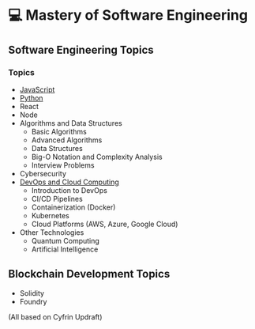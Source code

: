 # 💻 Mastery of Software Engineering

## Software Engineering Topics

### Topics

- [JavaScript](./programming_languages/javascript/JavaScript.md)
- [Python](./programming_languages/python/Python.md)
- React
- Node
- Algorithms and Data Structures
  - Basic Algorithms
  - Advanced Algorithms
  - Data Structures
  - Big-O Notation and Complexity Analysis
  - Interview Problems
- Cybersecurity
- [DevOps and Cloud Computing](./devops/Devops.md)
  - Introduction to DevOps
  - CI/CD Pipelines
  - Containerization (Docker)
  - Kubernetes
  - Cloud Platforms (AWS, Azure, Google Cloud)
- Other Technologies
  - Quantum Computing
  - Artificial Intelligence

## Blockchain Development Topics

- Solidity
- Foundry

(All based on Cyfrin Updraft)
